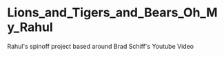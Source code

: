 # Lions_and_Tigers_and_Bears_Oh_My_Rahul
Rahul's spinoff project based around Brad Schiff's Youtube Video
